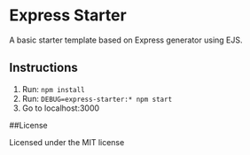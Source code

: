 # Express Starter

A basic starter template based on Express generator using EJS.

## Instructions

1. Run: `npm install`
2. Run: `DEBUG=express-starter:* npm start`
3. Go to localhost:3000

##License

Licensed under the MIT license